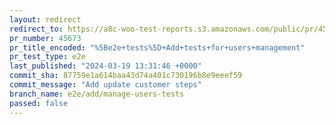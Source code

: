 ```yaml
---
layout: redirect
redirect_to: https://a8c-woo-test-reports.s3.amazonaws.com/public/pr/45673/e2e/index.html
pr_number: 45673
pr_title_encoded: "%5Be2e+tests%5D+Add+tests+for+users+management"
pr_test_type: e2e
last_published: "2024-03-19 13:31:46 +0000"
commit_sha: 87759e1a614baa43d74a401c730196b8e9eeef59
commit_message: "Add update customer steps"
branch_name: e2e/add/manage-users-tests
passed: false
---
```

